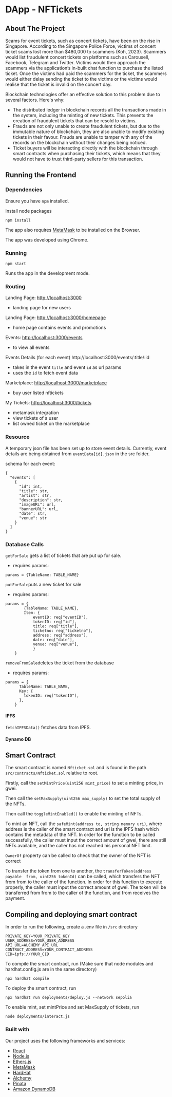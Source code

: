 # DApp - NFTickets

## About The Project

Scams for event tickets, such as concert tickets, have been on the rise in Singapore. According to the Singapore Police Force, victims of concert ticket scams lost more than $480,000 to scammers (Koh, 2023). Scammers would list fraudulent concert tickets on platforms such as Carousell, Facebook, Telegram and Twitter. Victims would then approach the scammers via the application’s in-built chat function to purchase the listed ticket. Once the victims had paid the scammers for the ticket, the scammers would either delay sending the ticket to the victims or the victims would realise that the ticket is invalid on the concert day. 

Blockchain technologies offer an effective solution to this problem due to several factors. Here's why:

* The distributed ledger in blockchain records all the transactions made in the system, including the minting of new tickets. This prevents the creation of fraudulent tickets that can be resold to victims.
* Frauds are not only unable to create fraudulent tickets, but due to the immutable nature of blockchain, they are also unable to modify existing tickets in their favour. Frauds are unable to tamper with any of the records on the blockchain without their changes being noticed.
* Ticket buyers will be interacting directly with the blockchain through smart contracts when purchasing their tickets, which means that they would not have to trust third-party sellers for this transaction.


## Running the Frontend

### Dependencies

Ensure you have `npm` installed.

Install node packages

```
npm install
```

The app also requires [MetaMask](https://metamask.io/download/) to be installed on the Browser.

The app was developed using Chrome.

### Running

```
npm start
```

Runs the app in the development mode.

### Routing

Landing Page: [http://localhost:3000](http://localhost:3000)

- landing page for new users

Landing Page: [http://localhost:3000/homepage](http://localhost:3000/homepage)

- home page contains events and promotions

Events: [http://localhost:3000/events](http://localhost:3000/events)

- to view all events

Events Details (for each event) http://localhost:3000/events/:title/:id

- takes in the event `title` and event `id` as url params
- uses the `id` to fetch event data

Marketplace: [http://localhost:3000/marketplace](http://localhost:3000/marketplace)

- buy user listed nftickets

My Tickets: [http://localhost:3000/tickets](http://localhost:3000/tickets)

- metamask integration
- view tickets of a user
- list owned ticket on the marketplace

### Resource

A temporary json file has been set up to store event details. Currently, event details are being obtained from `eventData[id].json` in the src folder.

schema for each event:

```
{
  "events": [
    {
      "id": int,
      "title": str,
      "artist": str,
      "description": str,
      "imageURL": url,
      "bannerURL": url,
      "date": str,
      "venue": str
    }
  ]
}

```

### Database Calls

`getForSale` gets a list of tickets that are put up for sale.

- requires params:

```
params = {TableName: TABLE_NAME}
```

`putForSale`puts a new ticket for sale

- requires params:

```
params = {
        {TableName: TABLE_NAME},
        Item: {
            eventID: req["eventID"],
            tokenID: req["id"],
            title: req["title"],
            ticketno: req["ticketno"],
            address: req["address"],
            date: req["date"],
            venue: req["venue"],
            }
    }

```

`removeFromSale`deletes the ticket from the database

- requires params:

```
params = {
      TableName: TABLE_NAME,
      Key: {
        tokenID: req["tokenID"],
      },
    }
```

#### IPFS

`fetchIPFSData()` fetches data from IPFS.

#### Dynamo DB

## Smart Contract

The smart contract is named `Nfticket.sol` and is found in the path `src/contracts/Nfticket.sol` relative to root.

Firstly, call the `setMintPrice(uint256 mint_price)` to set a minting price, in gwei.

Then call the `setMaxSupply(uint256 max_supply)` to set the total supply of the NFTs.

Then call the `toggleMintEnabled()` to enable the minting of NFTs.

To mint an NFT, call the `safeMint(address to, string memory uri)`, where address is the caller of the smart contract and uri is the IPFS hash which contains the metadata of the NFT.
In order for the function to be called successfully, the caller must input the correct amount of gwei, there are still NFTs available, and the caller has not reached his personal NFT limit.

`OwnerOf` property can be called to check that the owner of the NFT is correct

To transfer the token from one to another, the `transferToken(address payable  from, uint256 tokenId)` can be called, which transfers the NFT from from to the caller of the function. In order for this function to execute properly,
the caller must input the correct amount of gwei. The token will be transferred from from to the caller of the function, and from receives the payment.

## Compiling and deploying smart contract

In order to run the following, create a .env file in `/src` directory

```
PRIVATE_KEY=YOUR_PRIVATE_KEY
USER_ADDRESS=YOUR_USER_ADDRESS
API_URL=ALCHEMY_API_URL
CONTRACT_ADDRESS=YOUR_CONTRACT_ADDRESS
CID=ipfs://YOUR_CID

```

To compile the smart contract, run (Make sure that node modules and hardhat.config.js are in the same directory)

```
npx hardhat compile
```

To deploy the smart contract, run

```
npx hardhat run deployments/deploy.js --network sepolia

```

To enable mint, set mintPrice and set MaxSupply of tickets, run

```
node deployments/interact.js
```


### Built with
Our project uses the following frameworks and services:

- [React](https://react.dev/)
- [Node.js](https://nodejs.org/)
- [Ethers.js](https://docs.ethers.org/v6/)
- [MetaMask](https://docs.metamask.io/)
- [HardHat](https://hardhat.org/)
- [Alchemy](https://www.alchemy.com/)
- [Pinata](https://www.pinata.cloud/)
- [Amazon DynamoDB](https://aws.amazon.com/dynamodb/)
  

